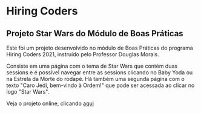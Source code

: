 # Hiring Coders
## Projeto Star Wars do Módulo de Boas Práticas

Este foi um projeto desenvolvido no módulo de Boas Práticas do programa Hiring Coders 2021, instruído pelo Professor Douglas Morais.

Consiste em uma página com o tema de Star Wars que contém duas sessions e é possível navegar entre as sessions clicando no Baby Yoda ou na Estrela da Morte do rodapé.
Há também uma segunda página com o texto "Caro Jedi, bem-vindo à Ordem!" que pode ser acessada ao clicar no logo "Star Wars".

Veja o projeto online, clicando [aqui](https://hiring-coders-boas-praticas.vercel.app/)
